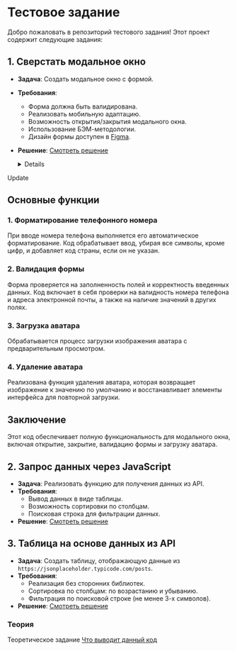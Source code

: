 # Тестовое задание

Добро пожаловать в репозиторий тестового задания! Этот проект содержит следующие задания:

## 1. Сверстать модальное окно
- **Задача**: Создать модальное окно с формой.
- **Требования**:
  - Форма должна быть валидирована.
  - Реализовать мобильную адаптацию.
  - Возможность открытия/закрытия модального окна.
  - Использование БЭМ-методологии.
  - Дизайн формы доступен в [Figma](https://www.figma.com/design/oH1XMoId33T2lGH0ZenGHx/%D0%A4%D0%BE%D1%80%D0%BC%D0%B0-%D0%B4%D0%BB%D1%8F-%D1%82%D0%B5%D1%81%D1%82%D0%BE%D0%B2%D0%BE%D0%B3%D0%BE-%D0%B7%D0%B0%D0%B4%D0%B0%D0%BD%D0%B8%D1%8F?node-id=1-5&node-type=frame&t=joLA2ibtC3ilRBpJ-0).
- **Решение**: [Смотреть решение](https://AlexanderKoldin.github.io/test-assignment/practice/practice-1/)

  <details>
<summary>Update</summary>

## Основные функции

### 1. Форматирование телефонного номера

При вводе номера телефона выполняется его автоматическое форматирование. Код обрабатывает ввод, убирая все символы, кроме цифр, и добавляет код страны, если он не указан.

### 2. Валидация формы

Форма проверяется на заполненность полей и корректность введенных данных. Код включает в себя проверки на валидность номера телефона и адреса электронной почты, а также на наличие значений в других полях.

### 3. Загрузка аватара

Обрабатывается процесс загрузки изображения аватара с предварительным просмотром. 

### 4. Удаление аватара

Реализована функция удаления аватара, которая возвращает изображение к значению по умолчанию и восстанавливает элементы интерфейса для повторной загрузки.

## Заключение

Этот код обеспечивает полную функциональность для модального окна, включая открытие, закрытие, валидацию формы и загрузку аватара. 

</details>


## 2. Запрос данных через JavaScript
- **Задача**: Реализовать функцию для получения данных из API.
- **Требования**:
  - Вывод данных в виде таблицы.
  - Возможность сортировки по столбцам.
  - Поисковая строка для фильтрации данных.
- **Решение**: [Смотреть решение](https://AlexanderKoldin.github.io/test-assignment/practice/practice-2/)

## 3. Таблица на основе данных из API
- **Задача**: Создать таблицу, отображающую данные из `https://jsonplaceholder.typicode.com/posts`.
- **Требования**:
  - Реализация без сторонних библиотек.
  - Сортировка по столбцам: по возрастанию и убыванию.
  - Фильтрация по поисковой строке (не менее 3-х символов).
- **Решение**: [Смотреть решение](https://AlexanderKoldin.github.io/test-assignment/practice/practice-3/)

### Теория
Теоретическое задание
[Что выводит данный код](https://github.com/AlexanderKoldin/test-assignment/blob/main/theory/theory-1/answer.md)

